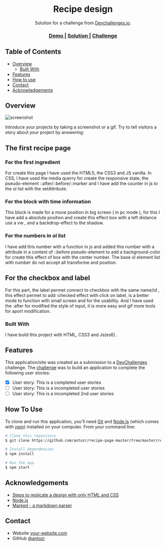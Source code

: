 <!-- Please update value in the {}  -->

<h1 align="center">Recipe design </h1>

<div align="center">
   Solution for a challenge from  <a href="http://devchallenges.io" target="_blank">Devchallenges.io</a>.
</div>

<div align="center">
  <h3>
    <a href="http://recipe.devchallenges.io.antoni-dumont.be">
      Demo
    </a>
    <span> | </span>
    <a href="https://github.com/antozr/recipe-page-master/tree/master/recipe-page-master">
      Solution
    </a>
    <span> | </span>
    <a href="https://devchallenges.io/challenges/OEKdUZ6xs0h99C38XVht">
      Challenge
    </a>
  </h3>
</div>

<!-- TABLE OF CONTENTS -->

## Table of Contents

- [Overview](#overview)
  - [Built With](#built-with)
- [Features](#features)
- [How to use](#how-to-use)
- [Contact](#contact)
- [Acknowledgements](#acknowledgements)

<!-- OVERVIEW -->

## Overview

![screenshot](https://recipe.devchallenges.io.antoni-dumont.be/assets/img/Capture.PNG)

Introduce your projects by taking a screenshot or a gif. Try to tell visitors a story about your project by answering:

## The first recipe page

### For the first ingredient
For create this page I have used the HTML5, the CSS3 and JS vanilla. In CSS, I have used the media querry for create the responsive state, the pseudo-element ::after/::before/::marker and I have add the counter in js to the ol list with the setAttribute. 

### For the block with time information
This block is made for a move position in big screen ( in pc mode ), for this I have add a absolute position and create this effect box with a left distance use a vw , and a backdrop-effect to the shadow.

### For the numbers in ol list
I have add this number with a function in js and added this number with a attribute in a content of ::before pseudo-element to add a background-color for create this effect of box with the center number. The base ol element list with number do not accept all transforme and position. 

## For the checkbox and label
For this part, the label permet connect to checkbox with the same name/id , this effect permet to add :checked effect with click on label, is a better mode to function with small screen and for the usability. And I have used the :after for modified the style of input, it is more easy and gif more tools for aport modification. 


### Built With

I have build this project with HTML, CSS3 and Js(es6) . 
## Features

<!-- List the features of your application or follow the template. Don't share the figma file here :) -->

This application/site was created as a submission to a [DevChallenges](https://devchallenges.io/challenges) challenge. The [challenge](https://devchallenges.io/challenges/TtUjDt19eIHxNQ4n5jps) was to build an application to complete the following user stories:

- [x] User story: This is a completed user stories
- [ ] User story: This is a incompleted user stories
- [ ] User story: This is a incompleted 2nd user stories

## How To Use

To clone and run this application, you'll need [Git](https://git-scm.com) and [Node.js](https://nodejs.org/en/download/) (which comes with [npm](http://npmjs.com)) installed on your computer. From your command line:

```bash
# Clone this repository
$ git clone https://github.com/antozr/recipe-page-master/tree/master/recipe-page-master

# Install dependencies
$ npm install

# Run the app
$ npm start
```

## Acknowledgements

<!-- This section should list any articles or add-ons/plugins that helps you to complete the project. This is optional but it will help you in the future. For exmpale -->

- [Steps to replicate a design with only HTML and CSS](https://devchallenges-blogs.web.app/how-to-replicate-design/)
- [Node.js](https://nodejs.org/)
- [Marked - a markdown parser](https://github.com/chjj/marked)

## Contact


- Website [your-website.com](http://antoni-dumont.be/)
- GitHub [@antozr](https://github.com/antozr/)

